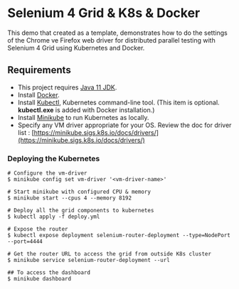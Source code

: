 # Selenium 4 Grid & K8s & Docker

This demo that created as a template, demonstrates how to do the settings of the Chrome ve Firefox web driver for
distributed parallel testing with Selenium 4 Grid using Kubernetes and Docker.

## Requirements

- This project requires [Java 11 JDK](https://adoptopenjdk.net/).
- Install [Docker](https://www.docker.com/).
- Install [Kubectl](https://kubernetes.io/docs/tasks/tools/install-kubectl/), Kubernetes command-line tool. (This item
  is optional. **kubectl.exe** is added with Docker installation.)
- Install [Minikube](https://kubernetes.io/docs/setup/learning-environment/minikube/) to run Kubernetes as locally.
- Specify any VM driver appropriate for your OS. Review the doc for driver
  list : [https://minikube.sigs.k8s.io/docs/drivers/](https://minikube.sigs.k8s.io/docs/drivers/)

### Deploying the Kubernetes

```shell
# Configure the vm-driver
$ minikube config set vm-driver '<vm-driver-name>'

# Start minikube with configured CPU & memory
$ minikube start --cpus 4 --memory 8192

# Deploy all the grid components to kubernetes
$ kubectl apply -f deploy.yml

# Expose the router
$ kubectl expose deployment selenium-router-deployment --type=NodePort --port=4444

# Get the router URL to access the grid from outside K8s cluster
$ minikube service selenium-router-deployment --url

## To access the dashboard
$ minikube dashboard
```
